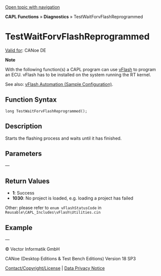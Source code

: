 [Open topic with navigation](../../../../../CANoeDEFamily.htm#Topics/CAPLFunctions/Diagnostics/Functions/CAPLfunctionDiagvFlashTestWaitForvFlashReprogrammed.md)

**CAPL Functions** » **Diagnostics** » TestWaitForvFlashReprogrammed

# TestWaitForvFlashReprogrammed

[Valid for](../../../Shared/FeatureAvailability.md): CANoe DE

**Note**

With the following function(s) a CAPL program can use [vFlash](../../../CANoeCANalyzer/VTPPlatformManager/CANoePlugIN/CANoePlugInvFlashCompact.md) to program an ECU. vFlash has to be installed on the system running the RT kernel.

See also: [vFlash Automation (Sample Configuration)](../../../SampConf/Programming/CANoe/vFlashAutomation/vFLASHsampCN.md).

## Function Syntax

```
long TestWaitForvFlashReprogrammed();
```

## Description

Starts the flashing process and waits until it has finished.

## Parameters

—

## Return Values

- **1**: Success
- **1030**: No project is loaded, e.g. loading a project has failed

Other: please refer to `enum vFlashStatusCode` in `Reusable\CAPL_Includes\vFlash\Utilities.cin`

## Example

—

© Vector Informatik GmbH

CANoe (Desktop Editions & Test Bench Editions) Version 18 SP3

[Contact/Copyright/License](../../../Shared/ContactCopyrightLicense.md) | [Data Privacy Notice](https://www.vector.com/int/en/company/get-info/privacy-policy/)